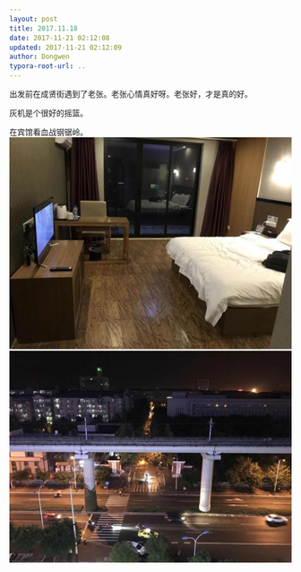 ```yaml
---
layout: post
title: 2017.11.18
date: 2017-11-21 02:12:08
updated: 2017-11-21 02:12:09
author: Dongwen
typora-root-url: ..
---
```




出发前在成贤街遇到了老张。老张心情真好呀。老张好，才是真的好。

灰机是个很好的摇篮。

在宾馆看血战钢锯岭。  ![](/img/in-post/x46757737.jpg)
![](/img/in-post/x46757738.jpg)
